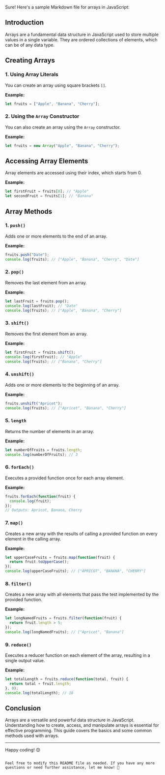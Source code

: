 Sure! Here's a sample Markdown file for arrays in JavaScript:



## Introduction
Arrays are a fundamental data structure in JavaScript used to store multiple values in a single variable. They are ordered collections of elements, which can be of any data type.

## Creating Arrays

### 1. Using Array Literals
You can create an array using square brackets `[]`.

**Example:**
```javascript
let fruits = ["Apple", "Banana", "Cherry"];
```

### 2. Using the `Array` Constructor
You can also create an array using the `Array` constructor.

**Example:**
```javascript
let fruits = new Array("Apple", "Banana", "Cherry");
```

## Accessing Array Elements
Array elements are accessed using their index, which starts from 0.

**Example:**
```javascript
let firstFruit = fruits[0]; // "Apple"
let secondFruit = fruits[1]; // "Banana"
```

## Array Methods

### 1. `push()`
Adds one or more elements to the end of an array.

**Example:**
```javascript
fruits.push("Date");
console.log(fruits); // ["Apple", "Banana", "Cherry", "Date"]
```

### 2. `pop()`
Removes the last element from an array.

**Example:**
```javascript
let lastFruit = fruits.pop();
console.log(lastFruit); // "Date"
console.log(fruits); // ["Apple", "Banana", "Cherry"]
```

### 3. `shift()`
Removes the first element from an array.

**Example:**
```javascript
let firstFruit = fruits.shift();
console.log(firstFruit); // "Apple"
console.log(fruits); // ["Banana", "Cherry"]
```

### 4. `unshift()`
Adds one or more elements to the beginning of an array.

**Example:**
```javascript
fruits.unshift("Apricot");
console.log(fruits); // ["Apricot", "Banana", "Cherry"]
```

### 5. `length`
Returns the number of elements in an array.

**Example:**
```javascript
let numberOfFruits = fruits.length;
console.log(numberOfFruits); // 3
```

### 6. `forEach()`
Executes a provided function once for each array element.

**Example:**
```javascript
fruits.forEach(function(fruit) {
  console.log(fruit);
});
// Outputs: Apricot, Banana, Cherry
```

### 7. `map()`
Creates a new array with the results of calling a provided function on every element in the calling array.

**Example:**
```javascript
let upperCaseFruits = fruits.map(function(fruit) {
  return fruit.toUpperCase();
});
console.log(upperCaseFruits); // ["APRICOT", "BANANA", "CHERRY"]
```

### 8. `filter()`
Creates a new array with all elements that pass the test implemented by the provided function.

**Example:**
```javascript
let longNamedFruits = fruits.filter(function(fruit) {
  return fruit.length > 5;
});
console.log(longNamedFruits); // ["Apricot", "Banana"]
```

### 9. `reduce()`
Executes a reducer function on each element of the array, resulting in a single output value.

**Example:**
```javascript
let totalLength = fruits.reduce(function(total, fruit) {
  return total + fruit.length;
}, 0);
console.log(totalLength); // 18
```

## Conclusion
Arrays are a versatile and powerful data structure in JavaScript. Understanding how to create, access, and manipulate arrays is essential for effective programming. This guide covers the basics and some common methods used with arrays.

---

Happy coding! 😊
```

Feel free to modify this README file as needed. If you have any more questions or need further assistance, let me know! 🚀